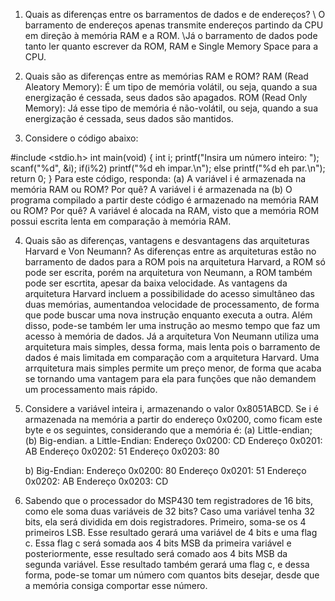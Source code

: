 1.	Quais as diferenças entre os barramentos de dados e de endereços? 
	\ O barramento de endereços apenas transmite endereços partindo da CPU em direção à memória RAM e a ROM.
	\Já o barramento de dados pode tanto ler quanto escrever da ROM, RAM e Single Memory Space para a CPU.

2.	Quais são as diferenças entre as memórias RAM e ROM?
	RAM (Read Aleatory Memory): É um tipo de memória volátil, ou seja, quando a sua energização é cessada, seus dados são apagados.
	ROM (Read Only Memory): Já esse tipo de memória é não-volátil, ou seja, quando a sua energização é cessada, seus dados são mantidos.

3.	Considere o código abaixo:

#include <stdio.h>
int main(void)
{
	int i;
	printf("Insira um número inteiro: ");
	scanf("%d", &i);
	if(i%2)
		printf("%d eh impar.\n");
	else
		printf("%d eh par.\n");
	return 0;
}
Para este código, responda:
	(a) A variável i é armazenada na memória RAM ou ROM? Por quê?
		A variável i é armazenada na 
	(b) O programa compilado a partir deste código é armazenado na memória RAM ou ROM? Por quê?
		A variável é alocada na RAM, visto que a memória ROM possui escrita lenta em comparação à memória RAM.
		
4.	Quais são as diferenças, vantagens e desvantagens das arquiteturas Harvard e Von Neumann?
		As diferenças entre as arquiteturas estão no barramento de dados para a ROM pois na arquitetura Harvard, a ROM só pode ser escrita, porém na arquitetura von Neumann, a ROM também pode ser escrtita, apesar da baixa velocidade.
		As vantagens da arquitetura Harvard incluem a possibilidade do acesso simultâneo das duas memórias, aumentandoa velocidade de processamento, de forma que pode buscar uma nova instrução enquanto executa a outra. Além disso, pode-se também ler uma instrução ao mesmo tempo que faz um acesso à memória de dados.
		Já a arquitetura Von Neumann utiliza uma arquitetura mais simples, dessa forma, mais lenta pois o barramento de dados é mais limitada em comparação com a arquitetura Harvard.
		Uma arrquitetura mais simples permite um preço menor, de forma que acaba se tornando uma vantagem para ela para funções que não demandem um processamento mais rápido.
		
5.	Considere a variável inteira i, armazenando o valor 0x8051ABCD. Se i é armazenada na memória a partir do endereço 0x0200, como ficam este byte e os seguintes, considerando que a memória é: (a) Little-endian; (b) Big-endian.
	a Little-Endian:
	Endereço 0x0200: CD 
	Endereço 0x0201: AB
	Endereço 0x0202: 51
	Endereço 0x0203: 80
	
	b) Big-Endian:
	Endereço 0x0200: 80 
	Endereço 0x0201: 51
	Endereço 0x0202: AB
	Endereço 0x0203: CD
	
6.	Sabendo que o processador do MSP430 tem registradores de 16 bits, como ele soma duas variáveis de 32 bits?
	Caso uma variável tenha 32 bits, ela será dividida em dois registradores. Primeiro, soma-se os 4 primeiros LSB. Esse resultado gerará uma variável de 4 bits e uma flag c. Essa flag c será somada aos 4 bits MSB da primeira variável e posteriormente, esse resultado será comado aos 4 bits MSB da segunda variável. Esse resultado também gerará uma flag c, e dessa forma, pode-se tomar um número com quantos bits desejar, desde que a memória consiga comportar esse número.
